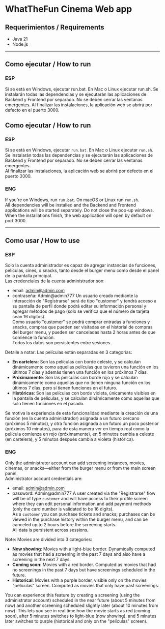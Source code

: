# WhatTheFun Cinema Web app
## Requerimientos / Requirements
- Java 21
- Node.js

---

## Como ejecutar / How to run
### ESP
Si se está en Windows, ejecutar run.bat. En Mac o Linux ejecutar run.sh.
Se instalarán todas las dependencias y se ejecutarán las aplicaciones de Backend y Frontend por separado. No se deben cerrar las ventanas emergentes.
Al finalizar las instalaciones, la aplicación web se abrirá por defecto en el puerto 3000.

## Como ejecutar / How to run

### ESP
Si se está en Windows, ejecutar `run.bat`. En Mac o Linux ejecutar `run.sh`.  
Se instalarán todas las dependencias y se ejecutarán las aplicaciones de Backend y Frontend por separado. No se deben cerrar las ventanas emergentes.  
Al finalizar las instalaciones, la aplicación web se abrirá por defecto en el puerto 3000.

### ENG
If you're on Windows, run `run.bat`. On macOS or Linux run `run.sh`.  
All dependencies will be installed and the Backend and Frontend applications will be started separately. Do not close the pop-up windows.  
When the installations finish, the web application will open by default on port 3000.

---

## Como usar / How to use

### ESP
Solo la cuenta administrador es capaz de agregar instancias de funciones, películas, cines, o snacks, tanto desde el burger menu como desde el panel de la pantalla principal.  
Las credenciales de la cuenta administrador son:
- email: admin@admin.com
- contraseña: Admin@admin777
Un usuario creado mediante la interacción de "Registrarse" será de tipo "customer" y tendrá acceso a su pantalla de perfil donde podrá editar su información personal y agregar métodos de pago (solo se verifica que el número de tarjeta sean 16 dígitos).  
Como usuario "customer" se podrá comprar entradas a funciones y snacks, compras que pueden ser visitadas en el historial de compras del burger menu, y pueden ser canceladas hasta 2 horas antes de que comience la función.  
Todos los datos son persistentes entre sesiones.

Detalle a notar: Las películas están separadas en 3 categorías:
- **En cartelera**: Son las películas con borde celeste, y se calculan dinámicamente como aquellas películas que tuvieron una función en los últimos 7 días y además tienen una función en los próximos 7 días.
- **Próximamente**: Son las películas con borde rojo y se calculan dinámicamente como aquellas que no tienen ninguna función en los últimos 7 días, pero sí tienen funciones en el futuro.
- **Históricas**: Son las películas con borde violeta, únicamente visibles en la pantalla de películas, y se calculan dinámicamente como aquellas que solo tienen funciones en el pasado.

Se motiva la experiencia de esta funcionalidad mediante la creación de una función (en la cuenta administrador) asignada a un futuro cercano (próximos 5 minutos), y otra función asignada a un futuro un poco posterior (próximos 10 minutos), para de esta manera ver en tiempo real como la película comienza en rojo (próximamente), en 5 minutos cambia a celeste (en cartelera), y 5 minutos después cambia a violeta (histórica).

### ENG
Only the administrator account can add screening instances, movies, cinemas, or snacks—either from the burger menu or from the main screen panel.  
Administrator account credentials are:
- email: admin@admin.com
- password: Admin@admin777
A user created via the "Registrarse" flow will be of type `customer` and will have access to their profile screen where they can edit personal information and add payment methods (only the card number is validated to be 16 digits).  
As a `customer` you can purchase tickets and snacks; purchases can be viewed in the purchase history within the burger menu, and can be canceled up to 2 hours before the screening starts.  
All data is persistent across sessions.

Note: Movies are divided into 3 categories:
- **Now showing**: Movies with a light-blue border. Dynamically computed as movies that had a screening in the past 7 days and also have a screening in the next 7 days.
- **Coming soon**: Movies with a red border. Computed as movies that had no screenings in the past 7 days but have screenings scheduled in the future.
- **Historical**: Movies with a purple border, visible only on the movies "películas" screen. Computed as movies that only have past screenings.

You can experience this feature by creating a screening (using the administrator account) scheduled in the near future (about 5 minutes from now) and another screening scheduled slightly later (about 10 minutes from now). This lets you see in real time how the movie starts as red (coming soon), after 5 minutes switches to light-blue (now showing), and 5 minutes later switches to purple (historical and only on the "películas" screen).


